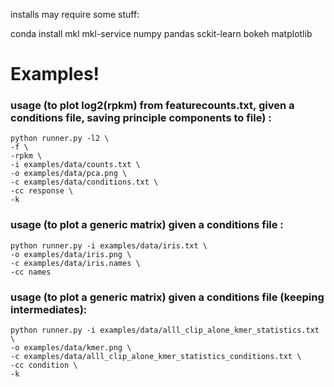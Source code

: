 installs may require some stuff:

conda install mkl mkl-service numpy pandas sckit-learn bokeh matplotlib

# Examples!

### usage (to plot log2(rpkm) from featurecounts.txt, given a conditions file, saving principle components to file) :
```
python runner.py -l2 \
-f \
-rpkm \
-i examples/data/counts.txt \
-o examples/data/pca.png \
-c examples/data/conditions.txt \
-cc response \
-k
```

### usage (to plot a generic matrix) given a conditions file :
```
python runner.py -i examples/data/iris.txt \
-o examples/data/iris.png \
-c examples/data/iris.names \
-cc names
```

### usage (to plot a generic matrix) given a conditions file (keeping intermediates):
```
python runner.py -i examples/data/alll_clip_alone_kmer_statistics.txt \
-o examples/data/kmer.png \
-c examples/data/alll_clip_alone_kmer_statistics_conditions.txt \
-cc condition \
-k
```